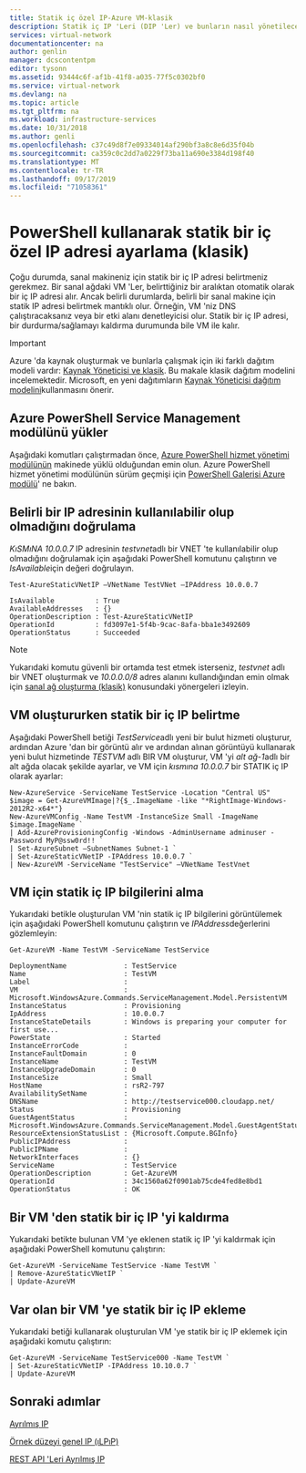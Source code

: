 ```yaml
---
title: Statik iç özel IP-Azure VM-klasik
description: Statik iç IP 'Leri (DIP 'Ler) ve bunların nasıl yönetileceğini anlama
services: virtual-network
documentationcenter: na
author: genlin
manager: dcscontentpm
editor: tysonn
ms.assetid: 93444c6f-af1b-41f8-a035-77f5c0302bf0
ms.service: virtual-network
ms.devlang: na
ms.topic: article
ms.tgt_pltfrm: na
ms.workload: infrastructure-services
ms.date: 10/31/2018
ms.author: genli
ms.openlocfilehash: c37c49d8f7e09334014af290bf3a8c8e6d35f04b
ms.sourcegitcommit: ca359c0c2dd7a0229f73ba11a690e3384d198f40
ms.translationtype: MT
ms.contentlocale: tr-TR
ms.lasthandoff: 09/17/2019
ms.locfileid: "71058361"
---
```

# <a name="how-to-set-a-static-internal-private-ip-address-using-powershell-classic"></a>PowerShell kullanarak statik bir iç özel IP adresi ayarlama (klasik)
Çoğu durumda, sanal makineniz için statik bir iç IP adresi belirtmeniz gerekmez. Bir sanal ağdaki VM 'Ler, belirttiğiniz bir aralıktan otomatik olarak bir iç IP adresi alır. Ancak belirli durumlarda, belirli bir sanal makine için statik IP adresi belirtmek mantıklı olur. Örneğin, VM 'niz DNS çalıştıracaksanız veya bir etki alanı denetleyicisi olur. Statik bir iç IP adresi, bir durdurma/sağlamayı kaldırma durumunda bile VM ile kalır. 

> [!IMPORTANT]
> Azure 'da kaynak oluşturmak ve bunlarla çalışmak için iki farklı dağıtım modeli vardır:  [Kaynak Yöneticisi ve klasik](../azure-resource-manager/resource-manager-deployment-model.md). Bu makale klasik dağıtım modelini incelemektedir. Microsoft, en yeni dağıtımların [Kaynak Yöneticisi dağıtım modelini](virtual-networks-static-private-ip-arm-ps.md)kullanmasını önerir.
> 
> 
> ## <a name="install-the-azure-powershell-service-management-module"></a>Azure PowerShell Service Management modülünü yükler

Aşağıdaki komutları çalıştırmadan önce, [Azure PowerShell hizmet yönetimi modülünün](https://docs.microsoft.com/powershell/azure/servicemanagement/install-azure-ps?view=azuresmps-4.0.0
) makinede yüklü olduğundan emin olun. Azure PowerShell hizmet yönetimi modülünün sürüm geçmişi için [PowerShell Galerisi Azure modülü](https://www.powershellgallery.com/packages/Azure/5.3.0)' ne bakın.

## <a name="how-to-verify-if-a-specific-ip-address-is-available"></a>Belirli bir IP adresinin kullanılabilir olup olmadığını doğrulama
*KıSMıNA 10.0.0.7* IP adresinin *testvnet*adlı bir VNET 'te kullanılabilir olup olmadığını doğrulamak için aşağıdaki PowerShell komutunu çalıştırın ve *IsAvailable*için değeri doğrulayın.


    Test-AzureStaticVNetIP –VNetName TestVNet –IPAddress 10.0.0.7 

    IsAvailable          : True
    AvailableAddresses   : {}
    OperationDescription : Test-AzureStaticVNetIP
    OperationId          : fd3097e1-5f4b-9cac-8afa-bba1e3492609
    OperationStatus      : Succeeded

> [!NOTE]
> Yukarıdaki komutu güvenli bir ortamda test etmek isterseniz, *testvnet* adlı bir VNET oluşturmak ve *10.0.0.0/8* adres alanını kullandığından emin olmak için [sanal ağ oluşturma (klasik)](virtual-networks-create-vnet-classic-pportal.md) konusundaki yönergeleri izleyin.
> 
> 

## <a name="how-to-specify-a-static-internal-ip-when-creating-a-vm"></a>VM oluştururken statik bir iç IP belirtme
Aşağıdaki PowerShell betiği *TestService*adlı yeni bir bulut hizmeti oluşturur, ardından Azure 'dan bir görüntü alır ve ardından alınan görüntüyü kullanarak yeni bulut hizmetinde *TESTVM* adlı BIR VM oluşturur, VM 'yi *alt ağ-1*adlı bir alt ağda olacak şekilde ayarlar, ve VM için *kısmına 10.0.0.7* bir STATIK iç IP olarak ayarlar:

    New-AzureService -ServiceName TestService -Location "Central US"
    $image = Get-AzureVMImage|?{$_.ImageName -like "*RightImage-Windows-2012R2-x64*"}
    New-AzureVMConfig -Name TestVM -InstanceSize Small -ImageName $image.ImageName `
    | Add-AzureProvisioningConfig -Windows -AdminUsername adminuser -Password MyP@ssw0rd!! `
    | Set-AzureSubnet –SubnetNames Subnet-1 `
    | Set-AzureStaticVNetIP -IPAddress 10.0.0.7 `
    | New-AzureVM -ServiceName "TestService" –VNetName TestVnet

## <a name="how-to-retrieve-static-internal-ip-information-for-a-vm"></a>VM için statik iç IP bilgilerini alma
Yukarıdaki betikle oluşturulan VM 'nin statik iç IP bilgilerini görüntülemek için aşağıdaki PowerShell komutunu çalıştırın ve *IPAddress*değerlerini gözlemleyin:

    Get-AzureVM -Name TestVM -ServiceName TestService

    DeploymentName              : TestService
    Name                        : TestVM
    Label                       : 
    VM                          : Microsoft.WindowsAzure.Commands.ServiceManagement.Model.PersistentVM
    InstanceStatus              : Provisioning
    IpAddress                   : 10.0.0.7
    InstanceStateDetails        : Windows is preparing your computer for first use...
    PowerState                  : Started
    InstanceErrorCode           : 
    InstanceFaultDomain         : 0
    InstanceName                : TestVM
    InstanceUpgradeDomain       : 0
    InstanceSize                : Small
    HostName                    : rsR2-797
    AvailabilitySetName         : 
    DNSName                     : http://testservice000.cloudapp.net/
    Status                      : Provisioning
    GuestAgentStatus            : Microsoft.WindowsAzure.Commands.ServiceManagement.Model.GuestAgentStatus
    ResourceExtensionStatusList : {Microsoft.Compute.BGInfo}
    PublicIPAddress             : 
    PublicIPName                : 
    NetworkInterfaces           : {}
    ServiceName                 : TestService
    OperationDescription        : Get-AzureVM
    OperationId                 : 34c1560a62f0901ab75cde4fed8e8bd1
    OperationStatus             : OK

## <a name="how-to-remove-a-static-internal-ip-from-a-vm"></a>Bir VM 'den statik bir iç IP 'yi kaldırma
Yukarıdaki betikte bulunan VM 'ye eklenen statik iç IP 'yi kaldırmak için aşağıdaki PowerShell komutunu çalıştırın:

    Get-AzureVM -ServiceName TestService -Name TestVM `
    | Remove-AzureStaticVNetIP `
    | Update-AzureVM

## <a name="how-to-add-a-static-internal-ip-to-an-existing-vm"></a>Var olan bir VM 'ye statik bir iç IP ekleme
Yukarıdaki betiği kullanarak oluşturulan VM 'ye statik bir iç IP eklemek için aşağıdaki komutu çalıştırın:

    Get-AzureVM -ServiceName TestService000 -Name TestVM `
    | Set-AzureStaticVNetIP -IPAddress 10.10.0.7 `
    | Update-AzureVM

## <a name="next-steps"></a>Sonraki adımlar
[Ayrılmış IP](virtual-networks-reserved-public-ip.md)

[Örnek düzeyi genel IP (ıLPıP)](virtual-networks-instance-level-public-ip.md)

[REST API 'Leri Ayrılmış IP](https://msdn.microsoft.com/library/azure/dn722420.aspx)

